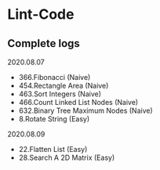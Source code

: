 # Lint-Code

## Complete logs

2020.08.07

- 366.Fibonacci (Naive)
- 454.Rectangle Area (Naive)
- 463.Sort Integers (Naive)
- 466.Count Linked List Nodes (Naive)
- 632.Binary Tree Maximum Nodes (Naive)
- 8.Rotate String (Easy)

2020.08.09

- 22.Flatten List (Easy)
- 28.Search A 2D Matrix (Easy)